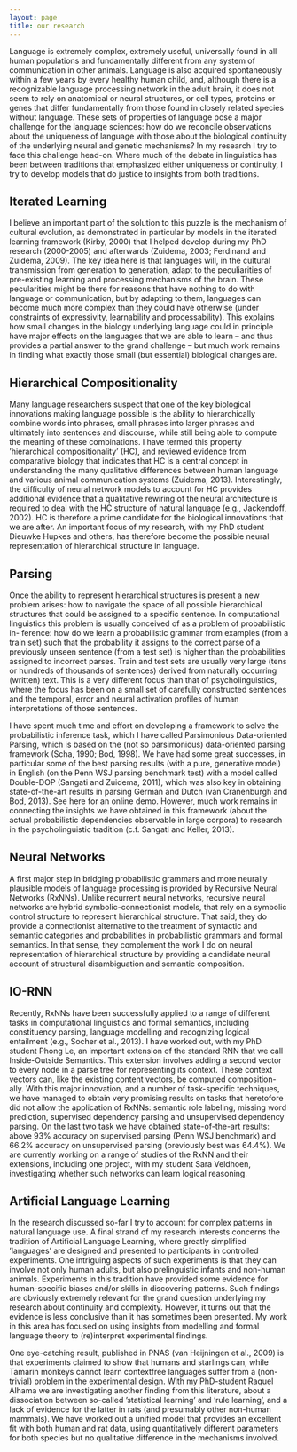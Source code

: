```yaml
---
layout: page
title: our research
---
```


Language is extremely complex, extremely useful, universally found in all human populations
and fundamentally different from any system of communication in other animals. Language is
also acquired spontaneously within a few years by every healthy human child, and, although
there is a recognizable language processing network in the adult brain, it does not seem to rely
on anatomical or neural structures, or cell types, proteins or genes that differ fundamentally from
those found in closely related species without language. These sets of properties of language
pose a major challenge for the language sciences: how do we reconcile observations about the
uniqueness of language with those about the biological continuity of the underlying neural and
genetic mechanisms? In my research I try to face this challenge head-on. Where much of the debate in linguistics has been between traditions that emphasized either uniqueness or continuity, I try to develop models that do justice to insights from both traditions.


## Iterated Learning

I believe an important part of the solution to this puzzle is the mechanism of cultural evolution, as demonstrated in particular by models in the iterated learning framework (Kirby, 2000) that I helped develop during my PhD research (2000-2005) and afterwards (Zuidema, 2003; Ferdinand and Zuidema, 2009). The key idea here is that languages will, in the cultural transmission from generation to generation, adapt to the peculiarities of pre-existing learning and processing mechanisms of the brain. These pecularities might be there for reasons that have nothing to do with language or communication, but by adapting to them, languages can become much more complex than they could have otherwise (under constraints of expressivity, learnability and processability). This explains how small changes in the biology underlying language could in principle have major effects on the languages that we are able to learn – and thus provides a partial answer to the grand challenge – but much work remains in finding what exactly those small (but essential) biological changes are.

## Hierarchical Compositionality

Many language researchers suspect that one of the key biological innovations making language possible is the ability to hierarchically combine words into phrases, small phrases into larger phrases and ultimately into sentences and discourse, while still being able to compute the meaning of these
combinations. I have termed this property ’hierarchical compositionality’ (HC), and reviewed
evidence from comparative biology that indicates that HC is a central concept in understanding the many qualitative differences between human language and various animal communication
systems (Zuidema, 2013). Interestingly, the difficulty of neural network models to account for HC
provides additional evidence that a qualitative rewiring of the neural architecture is required to
deal with the HC structure of natural language (e.g., Jackendoff, 2002). HC is therefore a prime
candidate for the biological innovations that we are after. An important focus of my research, with my PhD student Dieuwke Hupkes and others, has therefore become the possible neural representation of hierarchical structure in language.

## Parsing

Once the ability to represent hierarchical structures is present a new problem arises: how to navigate
the space of all possible hierarchical structures that could be assigned to a specific sentence. In
computational linguistics this problem is usually conceived of as a problem of probabilistic in-
ference: how do we learn a probabilistic grammar from examples (from a train set) such that
the probability it assigns to the correct parse of a previously unseen sentence (from a test set)
is higher than the probabilities assigned to incorrect parses. Train and test sets are usually very
large (tens or hundreds of thousands of sentences) derived from naturally occurring (written)
text. This is a very different focus than that of psycholinguistics, where the focus has been on a
small set of carefully constructed sentences and the temporal, error and neural activation profiles
of human interpretations of those sentences.

I have spent much time and effort on developing a framework to solve the probabilistic inference task, which I have called Parsimonious Data-oriented Parsing, which is based on the (not so parsimonious) data-oriented parsing framework (Scha, 1990; Bod, 1998). We have had some great successes, in particular some of the best parsing results (with a pure, generative model) in English (on the Penn WSJ parsing benchmark test) with a model called Double-DOP (Sangati and Zuidema, 2011), which was also key in obtaining state-of-the-art results in parsing German and Dutch (van Cranenburgh and Bod, 2013). See here for an online demo. However, much work remains in connecting the insights we have obtained in this framework (about the actual probabilistic dependencies observable in large corpora) to research in the psycholinguistic tradition (c.f. Sangati and Keller, 2013).

## Neural Networks

A first major step in bridging probabilistic grammars and more neurally plausible models of language processing is provided by Recursive Neural Networks (RxNNs). Unlike recurrent neural networks, recursive neural networks are hybrid symbolic-connectionist models, that rely on a symbolic control structure to represent hierarchical structure. That said, they do provide a connectionist alternative
to the treatment of syntactic and semantic categories and probabilities in probabilistic grammars
and formal semantics. In that sense, they complement the work I do on neural representation of
hierarchical structure by providing a candidate neural account of structural disambiguation and
semantic composition.

## IO-RNN

Recently, RxNNs have been successfully applied to a range of different tasks in computational linguistics and formal semantics, including constituency parsing, language modelling and recognizing logical entailment (e.g., Socher et al., 2013). I have worked out, with my PhD student
Phong Le, an important extension of the standard RNN that we call Inside-Outside Semantics. This extension involves adding a second vector to every node in a parse tree for representing its
context. These context vectors can, like the existing content vectors, be computed composition-
ally. With this major innovation, and a number of task-specific techniques, we have managed
to obtain very promising results on tasks that heretofore did not allow the application of RxNNs:
semantic role labeling, missing word prediction, supervised dependency parsing and unsupervised
dependency parsing. On the last two task we have obtained state-of-the-art results: above 93%
accuracy on supervised parsing (Penn WSJ benchmark) and 66.2% accuracy on unsupervised
parsing (previously best was 64.4%). We are currently working on a range of studies of the RxNN and their extensions, including one project, with my student Sara Veldhoen, investigating whether such networks can learn logical reasoning.

## Artificial Language Learning

In the research discussed so-far I try to account for complex patterns in natural language use. A final strand of my research interests concerns the tradition of Artificial Language Learning, where greatly simplified ’languages’ are designed and presented to participants in controlled experiments. One intriguing aspects of such experiments is that they can involve not only human adults, but also prelinguistic infants and non-human animals. Experiments in this tradition have provided some evidence for human-specific biases and/or skills in discovering patterns. Such findings are obviously extremely relevant for the grand question underlying my research about continuity and complexity. However, it turns out that the evidence is less conclusive than it has sometimes been presented. My work in this area has focused on using insights from modelling and formal language theory to (re)interpret experimental findings.


One eye-catching result, published in PNAS (van Heijningen et al., 2009) is that experiments
claimed to show that humans and starlings can, while Tamarin monkeys cannot learn contextfree
languages suffer from a (non-trivial) problem in the experimental design. With my PhD-student Raquel Alhama we are investigating another finding from this literature, about a dissociation between so-called ’statistical learning’ and ’rule learning’, and a lack of evidence for the latter in rats (and presumably other non-human mammals). We have worked out a unified model that provides an excellent fit with both human and rat data, using quantitatively different parameters for both species but no qualitative difference in the mechanisms involved.